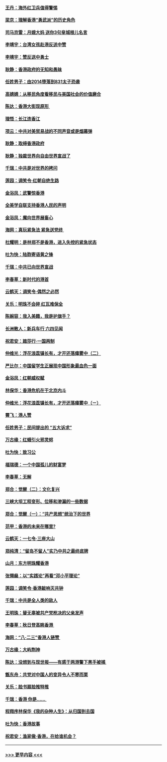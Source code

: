 #### [王丹：海外红卫兵值得警惕](../pages/nsc993/n11498138.md?t=09042144) 
#### [梁京：理解香港“勇武派”的历史角色](../pages/nsc993/n11498006.md?t=09042144) 
#### [司马京雷：月娥大妈  送你3句皇城根儿名言](../pages/nsc993/n11497885.md?t=09042144) 
#### [李靖宇：台湾女孩赴港反送中赞](../pages/nsc993/n11497721.md?t=09042144) 
#### [李靖宇：赞反送中勇士](../pages/nsc993/n11497452.md?t=09042144) 
#### [耿静：香港政府的无知和愚昧](../pages/nsc993/n11494238.md?t=09042144) 
#### [任姓男子：由2014堕落到831太子恐袭](../pages/nsc993/n11496683.md?t=09042144) 
#### [高婧婧：从移民角度看移民与美国社会的价值磨合](../pages/nsc993/n11495757.md?t=09042144) 
#### [陈达：香港大街现原形 ](../pages/nsc993/n11495441.md?t=09042144) 
#### [理悟：长江连香江](../pages/nsc993/n11495377.md?t=09042144) 
#### [项云：中共对美贸易战的不同声音或是烟幕弹](../pages/nsc993/n11494929.md?t=09042144) 
#### [耿静：取缔香港政府](../pages/nsc993/n11494218.md?t=09042144) 
#### [耿静：独裁世界向自由世界宣战了](../pages/nsc993/n11494190.md?t=09042144) 
#### [千瑞：中共是对世界的拷问](../pages/nsc993/n11493021.md?t=09042144) 
#### [莲园：调笑令‧红朝自绝生路](../pages/nsc993/n11493011.md?t=09042144) 
#### [金浴凤：武警惊香港](../pages/nsc993/n11492994.md?t=09042144) 
#### [全美学自联支持香港人民的声明](../pages/nsc993/n11492630.md?t=09042144) 
#### [金浴凤：魔向世界展畜心](../pages/nsc993/n11492599.md?t=09042144) 
#### [海网：真玩紧急法 紧急送党终 ](../pages/nsc993/n11492535.md?t=09042144) 
#### [杜耀明：是林郑不是香港，进入失控的紧急状态](../pages/nsc993/n11491420.md?t=09042144) 
#### [吐为快：陆胞寄语黄之锋](../pages/nsc993/n11491117.md?t=09042144) 
#### [千瑞：中共已向世界宣战](../pages/nsc993/n11490123.md?t=09042144) 
#### [李春草：新时代的港首](../pages/nsc993/n11489864.md?t=09042144) 
#### [云鹤天：调笑令·偶然之必然](../pages/nsc993/n11489701.md?t=09042144) 
#### [关乐：明珠不会碎 红瓦难保全](../pages/nsc993/n11489647.md?t=09042144) 
#### [陈婉容：我入美籍，我是护旗手？](../pages/nsc993/n11487908.md?t=09042144) 
#### [长洲散人：新兵车行 六四见闻](../pages/nsc993/n11487729.md?t=09042144) 
#### [祝君安：踏莎行‧一国两制](../pages/nsc993/n11487699.md?t=09042144) 
#### [仲维光：浮花浪蕊镇长有，才开还落瘴雾中（二）](../pages/nsc993/n11483286.md?t=09042144) 
#### [严比尔：中国留学生正展现中国形象最血色一面](../pages/nsc993/n11485145.md?t=09042144) 
#### [金浴凤：红朝威权赋](../pages/nsc993/n11485191.md?t=09042144) 
#### [林保华：香港危机在于北京内斗](../pages/nsc993/n11484593.md?t=09042144) 
#### [仲维光：浮花浪蕊镇长有，才开还落瘴雾中（ㄧ）](../pages/nsc993/n11483259.md?t=09042144) 
#### [霄飞：港人赞](../pages/nsc993/n11482957.md?t=09042144) 
#### [任姓男子：民间提出的 “五大诉求”](../pages/nsc993/n11482897.md?t=09042144) 
#### [万古缘：红蛾引火邪灵烬](../pages/nsc993/n11482886.md?t=09042144) 
#### [吐为快：致习公](../pages/nsc993/n11482867.md?t=09042144) 
#### [福瑞德：一个中国孤儿的财富梦](../pages/nsc993/n11482817.md?t=09042144) 
#### [李春草：无解](../pages/nsc993/n11482791.md?t=09042144) 
#### [郑合：觉醒（二）：文化复兴](../pages/nsc993/n11478025.md?t=09042144) 
#### [三峡大坝工程变形、位移和渗漏的一些数据](../pages/nsc993/n11478232.md?t=09042144) 
#### [郑合：觉醒（一）：“共产思想”统治下的世界](../pages/nsc993/n11477663.md?t=09042144) 
#### [范甲：香港的未来在哪里?](../pages/nsc993/n11477249.md?t=09042144) 
#### [云鹤天：一七令·三座大山](../pages/nsc993/n11477192.md?t=09042144) 
#### [郑纯清：“留岛不留人”实乃中共之最终底牌](../pages/nsc993/n11476160.md?t=09042144) 
#### [山月：东方明珠耀香港](../pages/nsc993/n11476077.md?t=09042144) 
#### [张翎燊：以“实践论”再看“邓小平理论”](../pages/nsc993/n11475733.md?t=09042144) 
#### [莲园：调笑令‧香港敲响灭共钟](../pages/nsc993/n11475723.md?t=09042144) 
#### [千瑞：中共是全人类的敌人](../pages/nsc993/n11475329.md?t=09042144) 
#### [王明珠：替无辜被共产党枪决的父亲发声](../pages/nsc993/n11474570.md?t=09042144) 
#### [李春草：秋日登高眺香港 ](../pages/nsc993/n11474491.md?t=09042144) 
#### [海网：“八·二三”香港人链赞 ](../pages/nsc993/n11474538.md?t=09042144) 
#### [万古缘：大屿荆神](../pages/nsc993/n11474401.md?t=09042144) 
#### [陈达：没想到与现世报——有感于两港警下黑手被捕 ](../pages/nsc993/n11472557.md?t=09042144) 
#### [甑东舟：共党对中国人的变异令人不寒而栗](../pages/nsc993/n11472496.md?t=09042144) 
#### [关乐：脸书扇脸推特推](../pages/nsc993/n11472488.md?t=09042144) 
#### [千瑞：香港  你是…… ](../pages/nsc993/n11472459.md?t=09042144) 
#### [程翔序林保华《我的杂种人生》：从归国到去国](../pages/nsc993/n11472369.md?t=09042144) 
#### [吐为快：香港故事](../pages/nsc993/n11471931.md?t=09042144) 
#### [祝君安：渔家傲‧香港，在给谁机会？](../pages/nsc993/n11469718.md?t=09042144) 

----
#### [ >>> 更早内容 <<< ](../indexes/nsc993-earlier.md)
